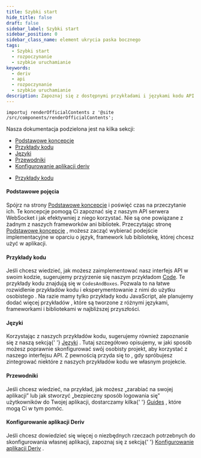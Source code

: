 ```yaml
---
title: Szybki start
hide_title: false
draft: false
sidebar_label: Szybki start
sidebar_position: 0
sidebar_class_name: element ukrycia paska bocznego
tags:
  - Szybki start
  - rozpoczynanie
  - szybkie uruchamianie
keywords:
  - deriv
  - api
  - rozpoczynanie
  - szybkie uruchamianie
description: Zapoznaj się z dostępnymi przykładami i językami kodu API Deriv oraz jak używać ich do tworzenia aplikacji handlowej.
---
```


```mdx-code-block
importuj renderOfficialContents z '@site /src/components/renderOfficialContents';
```

Nasza dokumentacja podzielona jest na kilka sekcji:

<RenderOfficialContents>
  <ul>
    <li>
      <a href='category/core-concepts'>Podstawowe koncepcje</a>
    </li>
    <li>
      <a href='category/code-examples'>Przykłady kodu</a>
    </li>
    <li>
      <a href='category/languages'>Języki</a>
    </li>
    <li>
      <a href='category/guides'>Przewodniki</a>
    </li>
    <li>
      <a href='setting-up-a-deriv-application'>Konfigurowanie aplikacji deriv</a>
    </li>
  </ul>
  <ul>
    <li>
      <a href='category/code-examples'>Przykłady kodu</a>
    </li>
  </ul>
</RenderOfficialContents>

<RenderOfficialContents>
  <h4>Podstawowe pojęcia</h4>
</RenderOfficialContents>

<RenderOfficialContents>
    Spójrz na strony <a href='/docs/category/core-concepts'>Podstawowe koncepcje</a> i poświęć czas
    na przeczytanie ich. Te koncepcje pomogą Ci zapoznać się z naszym API serwera WebSocket
    i jak efektywniej z niego korzystać. Nie są one powiązane z żadnym z naszych frameworków ani bibliotek.
</RenderOfficialContents>

<RenderOfficialContents>
    Przeczytając stronę <a href='/docs/category/core-concepts'>Podstawowe koncepcje</a> , możesz
    zacząć wybierać podejście implementacyjne w oparciu o język, framework lub bibliotekę, której chcesz użyć w aplikacji.</RenderOfficialContents>

<h4>Przykłady kodu</h4>

Jeśli chcesz wiedzieć, jak możesz zaimplementować nasz interfejs API w swoim kodzie, sugerujemy przyjrzenie się
naszym przykładom <a href='/docs/category/code-examples'>Code</a>. Te przykłady kodu znajdują się w
`CodesAndBoxes`. Pozwala to na łatwe rozwidlenie przykładów kodu i eksperymentowanie z nimi do użytku osobistego
. Na razie mamy tylko przykłady kodu JavaScript, ale planujemy dodać więcej przykładów
, które są tworzone z różnymi językami, frameworkami i bibliotekami w najbliższej przyszłości.

<RenderOfficialContents>
  <h4>Języki</h4>
</RenderOfficialContents>

<RenderOfficialContents>
    Korzystając z naszych przykładów kodu, sugerujemy również zapoznanie się z naszą sekcją{' '}
    <a href='/docs/category/languages'>Języki</a> . Tutaj szczegółowo opisujemy, w jaki sposób
    możesz poprawnie skonfigurować swój osobisty projekt, aby korzystać z naszego interfejsu API. Z pewnością przyda się to
    , gdy spróbujesz zintegrować niektóre z naszych przykładów kodu we własnym projekcie.
</RenderOfficialContents>

<RenderOfficialContents>
  <h4>Przewodniki</h4>
</RenderOfficialContents>

<RenderOfficialContents>
    Jeśli chcesz wiedzieć, na przykład, jak możesz „zarabiać na swojej aplikacji” lub jak stworzyć
    „bezpieczny sposób logowania się” użytkowników do Twojej aplikacji, dostarczamy kilka{' '}
    <a href='/docs/category/guides'>Guides</a> , które mogą Ci w tym pomóc.
</RenderOfficialContents>

<RenderOfficialContents>
  <h4>Konfigurowanie aplikacji Deriv</h4>
</RenderOfficialContents>

<RenderOfficialContents>
    Jeśli chcesz dowiedzieć się więcej o niezbędnych rzeczach potrzebnych do skonfigurowania własnej aplikacji,
    zapoznaj się z sekcją{' '}
    <a href='/docs/setting-up-a-deriv-application'>Konfigurowanie aplikacji Deriv</a> .
</RenderOfficialContents>
